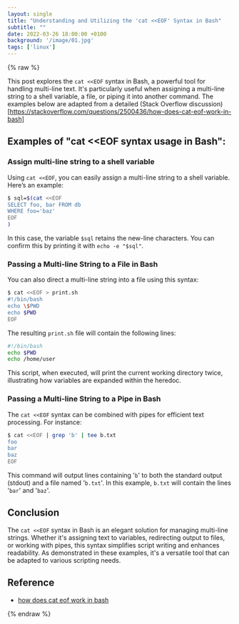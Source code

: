 ```yaml
---
layout: single
title: "Understanding and Utilizing the 'cat <<EOF' Syntax in Bash"
subtitle: ""
date: 2022-03-26 18:00:00 +0100
background: '/image/01.jpg'
tags: ['linux']
---
```


{% raw %}

This post explores the ``cat <<EOF`` syntax in Bash, a powerful tool for handling multi-line text. It's particularly useful when assigning a multi-line string to a shell variable, a file, or piping it into another command. The examples below are adapted from a detailed (Stack Overflow discussion)[https://stackoverflow.com/questions/2500436/how-does-cat-eof-work-in-bash]



## Examples of "cat <<EOF syntax usage in Bash":
###  Assign multi-line string to a shell variable

Using ``cat <<EOF``, you can easily assign a multi-line string to a shell variable. Here’s an example:



````bash
$ sql=$(cat <<EOF
SELECT foo, bar FROM db
WHERE foo='baz'
EOF
)
````

In this case, the variable ``$sql`` retains the new-line characters. You can confirm this by printing it with ``echo -e "$sql"``.

###  Passing a Multi-line String to a File in Bash
You can also direct a multi-line string into a file using this syntax:

````bash
$ cat <<EOF > print.sh
#!/bin/bash
echo \$PWD
echo $PWD
EOF
````

The resulting ``print.sh`` file will contain the following lines:

````bash
#!/bin/bash
echo $PWD
echo /home/user
````

This script, when executed, will print the current working directory twice, illustrating how variables are expanded within the heredoc.

### Passing a Multi-line String to a Pipe in Bash

The ``cat <<EOF`` syntax can be combined with pipes for efficient text processing. For instance:

````bash
$ cat <<EOF | grep 'b' | tee b.txt
foo
bar
baz
EOF
````

This command will output lines containing '``b``' to both the standard output (stdout) and a file named '``b.txt``'. In this example, ``b.txt`` will contain the lines '``bar``' and '``baz``'.

## Conclusion

The ``cat <<EOF`` syntax in Bash is an elegant solution for managing multi-line strings. Whether it's assigning text to variables, redirecting output to files, or working with pipes, this syntax simplifies script writing and enhances readability. As demonstrated in these examples, it's a versatile tool that can be adapted to various scripting needs.

## Reference
- [how does cat eof work in bash](https://stackoverflow.com/questions/2500436/how-does-cat-eof-work-in-bash)

{% endraw %}
